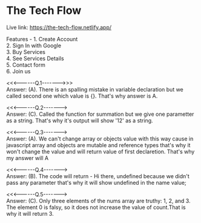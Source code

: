 # The Tech Flow

Live link: https://the-tech-flow.netlify.app/

Features -
    1. Create Account <br />
    2. Sign In with Google <br />
    3. Buy Services <br />
    4. See Services Details <br />
    5. Contact form <br />
    6. Join us <br />




<<<------Q.1------->>> <br />
Answer: (A). There is an spalling mistake in variable declaration but we called second one which value is {}. That's why answer is A.


<<<------Q.2-------> <br />
Answer: (C). Called the function for summation but we give one parametter as a string. That's why it's output will show '12' as a string. 


<<<------Q.3-------> <br />
Answer: (A). We can't change array or objects value with this way cause in javascript array and objects are mutable and reference types that's why it won't change the value and will return value of first declaretion. That's why my answer will A


<<<------Q.4-------> <br />
Answer: (B). The code will return - Hi there, undefined because we didn't pass any parameter that's why it will show undefined in the name value; 


<<<------Q.5-------> <br />
Answer: (C). Only three elements of the nums array are truthy: 1, 2, and 3. The element 0 is falsy, so it does not increase the value of count.That is why it will return 3.